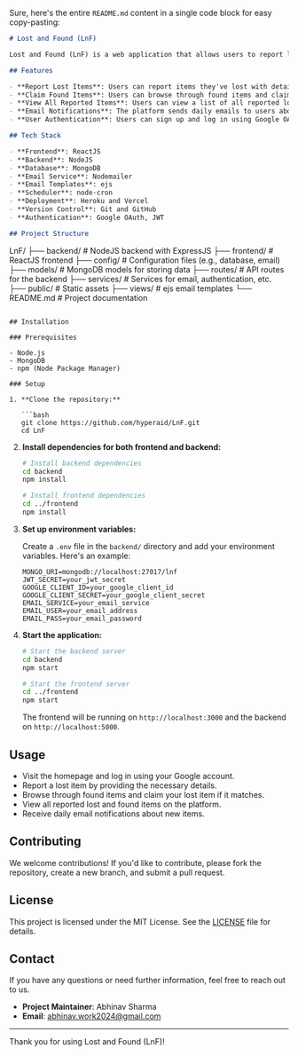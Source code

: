 Sure, here's the entire `README.md` content in a single code block for easy copy-pasting:

```markdown
# Lost and Found (LnF)

Lost and Found (LnF) is a web application that allows users to report lost items, claim found items, and view all reported items. The platform also sends daily emails about reported items and notifications when an item is claimed.

## Features

- **Report Lost Items**: Users can report items they've lost with detailed descriptions.
- **Claim Found Items**: Users can browse through found items and claim them if they match their lost items.
- **View All Reported Items**: Users can view a list of all reported lost and found items.
- **Email Notifications**: The platform sends daily emails to users about newly reported items and notifications when their item is claimed.
- **User Authentication**: Users can sign up and log in using Google OAuth and JWT-based authentication.

## Tech Stack

- **Frontend**: ReactJS
- **Backend**: NodeJS
- **Database**: MongoDB
- **Email Service**: Nodemailer
- **Email Templates**: ejs
- **Scheduler**: node-cron
- **Deployment**: Heroku and Vercel
- **Version Control**: Git and GitHub
- **Authentication**: Google OAuth, JWT

## Project Structure

```
LnF/
├── backend/          # NodeJS backend with ExpressJS
├── frontend/         # ReactJS frontend
├── config/           # Configuration files (e.g., database, email)
├── models/           # MongoDB models for storing data
├── routes/           # API routes for the backend
├── services/         # Services for email, authentication, etc.
├── public/           # Static assets
├── views/            # ejs email templates
└── README.md         # Project documentation
```

## Installation

### Prerequisites

- Node.js
- MongoDB
- npm (Node Package Manager)

### Setup

1. **Clone the repository:**

   ```bash
   git clone https://github.com/hyperaid/LnF.git
   cd LnF
   ```

2. **Install dependencies for both frontend and backend:**

   ```bash
   # Install backend dependencies
   cd backend
   npm install

   # Install frontend dependencies
   cd ../frontend
   npm install
   ```

3. **Set up environment variables:**

   Create a `.env` file in the `backend/` directory and add your environment variables. Here's an example:

   ```env
   MONGO_URI=mongodb://localhost:27017/lnf
   JWT_SECRET=your_jwt_secret
   GOOGLE_CLIENT_ID=your_google_client_id
   GOOGLE_CLIENT_SECRET=your_google_client_secret
   EMAIL_SERVICE=your_email_service
   EMAIL_USER=your_email_address
   EMAIL_PASS=your_email_password
   ```

4. **Start the application:**

   ```bash
   # Start the backend server
   cd backend
   npm start

   # Start the frontend server
   cd ../frontend
   npm start
   ```

   The frontend will be running on `http://localhost:3000` and the backend on `http://localhost:5000`.

## Usage

- Visit the homepage and log in using your Google account.
- Report a lost item by providing the necessary details.
- Browse through found items and claim your lost item if it matches.
- View all reported lost and found items on the platform.
- Receive daily email notifications about new items.

## Contributing

We welcome contributions! If you'd like to contribute, please fork the repository, create a new branch, and submit a pull request.

## License

This project is licensed under the MIT License. See the [LICENSE](LICENSE) file for details.

## Contact

If you have any questions or need further information, feel free to reach out to us.

- **Project Maintainer**: Abhinav Sharma
- **Email**: abhinav.work2024@gmail.com

---

Thank you for using Lost and Found (LnF)!
```

 
